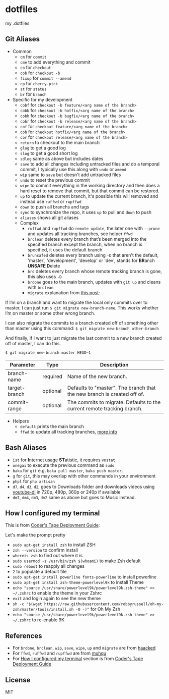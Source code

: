 # dotfiles
my .dotfiles

## Git Aliases
- Common
    - `cm` for `commit`
    - `cme` to add everything and commit
    - `co` for `checkout`
    - `cob` for `checkout -b`
    - `fixup` for `commit --amend`
    - `cp` for `cherry-pick`
    - `st` for `status`
    - `br` for `branch`
- Specific for my development
    - `cobf` for `checkout -b feature/<arg name of the branch>`
    - `cobb` for `checkout -b hotfix/<arg name of the branch>`
    - `cobh` for `checkout -b bugfix/<arg name of the branch>`
    - `cobr` for `checkout -b release/<arg name of the branch>`
    - `cof` for `checkout feature/<arg name of the branch>`
    - `coh` for `checkout hotfix/<arg name of the branch>`
    - `cor` for `checkout release/<arg name of the branch>`
    - `return` to checkout to the main branch
    - `glog` to get a good log
    - `slog` to get a good short log
    - `sdlog` same as above but includes dates
    - `save` to add all changes including untracked files and do a temporal commit, I typically use this along with `undo` or `amend`
    - `wip` same to `save` but doesn't add untracked files
    - `undo` to reset the previous commit
    - `wipe` to commit everything in the working directory and then does a hard reset to remove that commit, but that commit can be restored.
    - `up` to update the current branch, it's possible this will removed and instead use `ruffwd` or `rupffwd`
    - `down` to push all branchs and tags
    - `sync` to synchronize the repo, it uses `up` to pull and `down` to push
    - `aliases` shows all git aliases
    - Complex
        - `ruffwd` and `rupffwd` do `remote update`, the later one with `--prune` and updates all tracking branches, see helper `ffwd`
        - `brclean` deletes every branch that’s been merged into the specified branch except the branch, when no branch is specified, it uses the default branch
        - `brunsafed` deletes every branch using `-D` that aren't the default, 'master', 'development', 'develop' or 'dev', stands for **BR**anch **UNSAFE D**elete
        - `brd` deletes every branch whose remote tracking branch is gone, this also uses `-D`
        - `brdone` goes to the main branch, updates with `git up` and cleans with `brclean`
        - `migrate` explanation from [this post](https://haacked.com/archive/2015/06/29/git-migrate/):

If I’m on a branch and want to migrate the local only commits over to master, I can just run `$ git migrate new-branch-name`. This works whether I’m on master or some other wrong branch.

I can also migrate the commits to a branch created off of something other than master using this command: `$ git migrate new-branch other-branch`

And finally, if I want to just migrate the last commit to a new branch created off of master, I can do this.

`$ git migrate new-branch master HEAD~1`

| Parameter     | Type     | Description                                                             |
|---------------|----------|-------------------------------------------------------------------------|
| branch-name   | required | Name of the new branch.                                                 |
| target-branch | optional | Defaults to "master". The branch that the new branch is created off of. |
| commit-range  | optional | The commits to migrate. Defaults to the current remote tracking branch. |

- Helpers
	- `default` prints the main branch
    - `ffwd` to update all tracking branches, [more info](http://stackoverflow.com/questions/9076361)

## Bash Aliases
- `ist` for **I**nternet usage **ST**atistic, it requires `vnstat`
- `onegai` to execute the previous command as `sudo`
- `baka` for `git` e.g. `baka pull master`, `baka push master`.
- `g` for `git`, this may overlap with other commands in your environment
- `phpl` for `php artisan`
- `d7`, `d4`, `d3`, `d2`, goes to Downloads folder and downloads videos using [youtube-dl](https://github.com/ytdl-org/youtube-dl) in 720p, 480p, 360p or 240p if available
- `dm7`, `dm4`, `dm3`, `dm2` same as above but goes to Music instead.

## How I configured my terminal

This is from [Coder's Tape Deployment Guide](https://gist.github.com/vicgonvt/cd0431a5cdc043ebab7f4954f7b4d471#extra-credit):

Let's make the prompt pretty

+ `sudo apt-get install zsh` to install ZSH
+ `zsh --version` to confirm install
+ `whereis zsh` to find out where it is
+ `sudo usermod -s /usr/bin/zsh $(whoami)` to make Zsh default
+ `sudo reboot` to reapply all changes
+ `2` to populate a default file
+ `sudo apt-get install powerline fonts-powerline` to install powerline
+ `sudo apt-get install zsh-theme-powerlevel9k` to install Theme
+ `echo "source /usr/share/powerlevel9k/powerlevel9k.zsh-theme" >> ~/.zshrc` to enable the theme in your Zshrc
+ `exit` and login again to see the new theme
+ `sh -c "$(wget https://raw.githubusercontent.com/robbyrussell/oh-my-zsh/master/tools/install.sh -O -)"` for Oh My Zsh
+ `echo "source /usr/share/powerlevel9k/powerlevel9k.zsh-theme" >> ~/.zshrc` to re-enable 9K

## References
- For `brdone`, `brclean`, `wip`, `save`, `wipe`, `up` and `migrate` are from [haacked](https://haacked.com/archive/2014/07/28/github-flow-aliases)
- For `ffwd`, `ruffwd` and `rupffwd` are from [muhqu](https://github.com/muhqu/dotfiles)
- For [How I configured my terminal](#how-i-configured-my-terminal) section is from [Coder's Tape Deployment Guide](https://gist.github.com/vicgonvt/cd0431a5cdc043ebab7f4954f7b4d471#extra-credit)

## License
MIT
